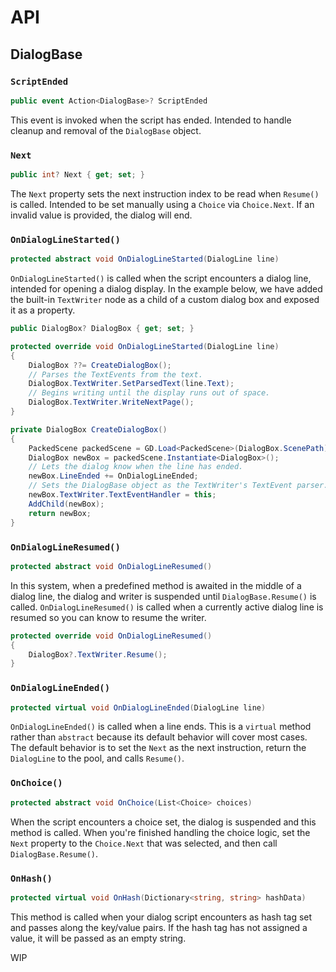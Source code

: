# API

## DialogBase

### `ScriptEnded`

```csharp
public event Action<DialogBase>? ScriptEnded
```

This event is invoked when the script has ended. Intended to handle cleanup and removal of the `DialogBase` object.

### `Next`

```csharp
public int? Next { get; set; }
```

The `Next` property sets the next instruction index to be read when `Resume()` is called. Intended to be set manually using a `Choice` via `Choice.Next`. If an invalid value is provided, the dialog will end.

### `OnDialogLineStarted()`

```csharp
protected abstract void OnDialogLineStarted(DialogLine line)
```

`OnDialogLineStarted()` is called when the script encounters a dialog line, intended for opening a dialog display. In the example below, we have added the built-in `TextWriter` node as a child of a custom dialog box and exposed it as a property.

```csharp
public DialogBox? DialogBox { get; set; }

protected override void OnDialogLineStarted(DialogLine line)
{
    DialogBox ??= CreateDialogBox();
    // Parses the TextEvents from the text.
    DialogBox.TextWriter.SetParsedText(line.Text);
    // Begins writing until the display runs out of space.
    DialogBox.TextWriter.WriteNextPage();
}

private DialogBox CreateDialogBox()
{
    PackedScene packedScene = GD.Load<PackedScene>(DialogBox.ScenePath);
    DialogBox newBox = packedScene.Instantiate<DialogBox>();
    // Lets the dialog know when the line has ended.
    newBox.LineEnded += OnDialogLineEnded;
    // Sets the DialogBase object as the TextWriter's TextEvent parser.
    newBox.TextWriter.TextEventHandler = this;
    AddChild(newBox);
    return newBox;
}
```

### `OnDialogLineResumed()`

```csharp
protected abstract void OnDialogLineResumed()
```

In this system, when a predefined method is awaited in the middle of a dialog line, the dialog and writer is suspended until `DialogBase.Resume()` is called. `OnDialogLineResumed()` is called when a currently active dialog line is resumed so you can know to resume the writer.

```csharp
protected override void OnDialogLineResumed()
{
    DialogBox?.TextWriter.Resume();
}
```

### `OnDialogLineEnded()`

```csharp
protected virtual void OnDialogLineEnded(DialogLine line)
```

`OnDialogLineEnded()` is called when a line ends. This is a `virtual` method rather than `abstract` because its default behavior will cover most cases. The default behavior is to set the `Next` as the next instruction, return the `DialogLine` to the pool, and calls `Resume()`.

### `OnChoice()` 

```csharp
protected abstract void OnChoice(List<Choice> choices)
```

When the script encounters a choice set, the dialog is suspended and this method is called. When you're finished handling the choice logic, set the `Next` property to the `Choice.Next` that was selected, and then call `DialogBase.Resume()`.

### `OnHash()`

```csharp
protected virtual void OnHash(Dictionary<string, string> hashData)
```

This method is called when your dialog script encounters as hash tag set and passes along the key/value pairs. If the hash tag has not assigned a value, it will be passed as an empty string.

WIP